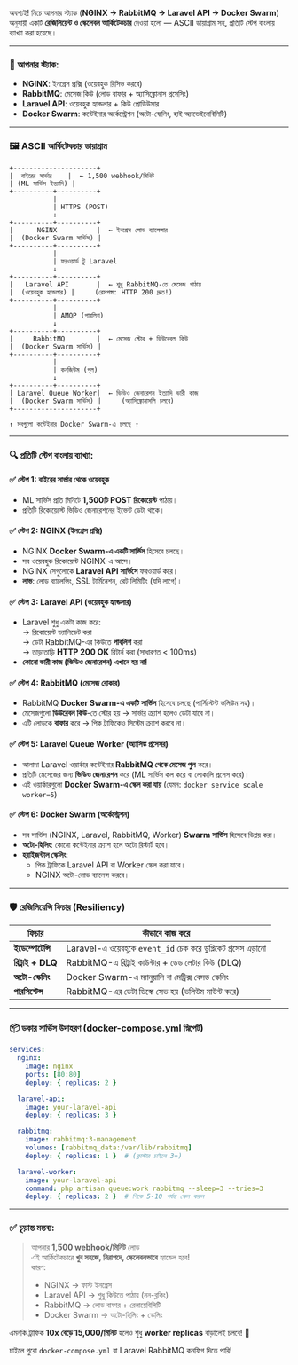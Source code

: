 অবশ্যই! নিচে আপনার স্ট্যাক (**NGINX → RabbitMQ → Laravel API → Docker Swarm**) অনুযায়ী একটি **রেজিলিয়েন্ট ও স্কেলেবল আর্কিটেকচার** দেওয়া হলো — ASCII ডায়াগ্রাম সহ, প্রতিটি স্টেপ বাংলায় ব্যাখ্যা করা হয়েছে।

---

### 🧱 আপনার স্ট্যাক:
- **NGINX**: ইনগ্রেস প্রক্সি (ওয়েবহুক রিসিভ করবে)  
- **RabbitMQ**: মেসেজ কিউ (লোড বাফার + অ্যাসিঙ্ক্রোনাস প্রসেসিং)  
- **Laravel API**: ওয়েবহুক হ্যান্ডলার + কিউ প্রোডিউসার  
- **Docker Swarm**: কন্টেইনার অর্কেস্ট্রেশন (অটো-স্কেলিং, হাই অ্যাভেইলেবিলিটি)

---

### 🖼️ ASCII আর্কিটেকচার ডায়াগ্রাম

```
+---------------------+
|  বাইরের সার্ভার    |  ← 1,500 webhook/মিনিট
| (ML সার্ভিস ইত্যাদি) |
+----------+----------+
           |
           | HTTPS (POST)
           ↓
+----------+----------+
|      NGINX          |  ← ইনগ্রেস লোড ব্যালেন্সার
|  (Docker Swarm সার্ভিস) |
+----------+----------+
           |
           | ফরওয়ার্ড টু Laravel
           ↓
+----------+----------+
|   Laravel API       |  ← শুধু RabbitMQ-তে মেসেজ পাঠায়
|  (ওয়েবহুক হ্যান্ডলার) |     (রেসপন্স: HTTP 200 দ্রুত!)
+----------+----------+
           |
           | AMQP (পাবলিশ)
           ↓
+----------+----------+
|     RabbitMQ        |  ← মেসেজ স্টোর + ডিউরেবল কিউ
|  (Docker Swarm সার্ভিস) |
+----------+----------+
           |
           | কনজিউম (পুল)
           ↓
+----------+----------+
| Laravel Queue Worker|  ← ভিডিও জেনারেশন ইত্যাদি ভারী কাজ
|  (Docker Swarm সার্ভিস) |     (অ্যাসিঙ্ক্রোনাসলি চলবে)
+---------------------+

↑ সবগুলো কন্টেইনার Docker Swarm-এ চলছে ↑
```

---

### 🔍 প্রতিটি স্টেপ বাংলায় ব্যাখ্যা:

#### ✅ **স্টেপ 1: বাইরের সার্ভার থেকে ওয়েবহুক**
- ML সার্ভিস প্রতি মিনিটে **1,500টি POST রিকোয়েস্ট** পাঠায়।
- প্রতিটি রিকোয়েস্টে ভিডিও জেনারেশনের ইভেন্ট ডেটা থাকে।

#### ✅ **স্টেপ 2: NGINX (ইনগ্রেস প্রক্সি)**
- NGINX **Docker Swarm-এ একটি সার্ভিস** হিসেবে চলছে।
- সব ওয়েবহুক রিকোয়েস্ট NGINX-এ আসে।
- NGINX সেগুলোকে **Laravel API সার্ভিসে** ফরওয়ার্ড করে।
- **লাভ**: লোড ব্যালেন্সিং, SSL টার্মিনেশন, রেট লিমিটিং (যদি লাগে)।

#### ✅ **স্টেপ 3: Laravel API (ওয়েবহুক হ্যান্ডলার)**
- Laravel শুধু একটা কাজ করে:  
  → রিকোয়েস্ট ভ্যালিডেট করা  
  → ডেটা RabbitMQ-এর কিউতে **পাবলিশ** করা  
  → তাড়াতাড়ি **HTTP 200 OK** রিটার্ন করা (সাধারণত < 100ms)
- **কোনো ভারী কাজ (ভিডিও জেনারেশন) এখানে হয় না!**

#### ✅ **স্টেপ 4: RabbitMQ (মেসেজ ব্রোকার)**
- RabbitMQ **Docker Swarm-এ একটি সার্ভিস** হিসেবে চলছে (পার্সিস্টেন্ট ভলিউম সহ)।
- মেসেজগুলো **ডিউরেবল কিউ**-তে স্টোর হয় → সার্ভার ক্র্যাশ হলেও ডেটা যাবে না।
- এটি লোডকে **বাফার** করে → পিক ট্রাফিকেও সিস্টেম ক্র্যাশ করবে না।

#### ✅ **স্টেপ 5: Laravel Queue Worker (অ্যাসিঙ্ক প্রসেসর)**
- আলাদা Laravel ওয়ার্কার কন্টেইনার **RabbitMQ থেকে মেসেজ পুল** করে।
- প্রতিটি মেসেজের জন্য **ভিডিও জেনারেশন** করে (ML সার্ভিস কল করে বা লোকালি প্রসেস করে)।
- এই ওয়ার্কারগুলো **Docker Swarm-এ স্কেল করা যায়** (যেমন: `docker service scale worker=5`)

#### ✅ **স্টেপ 6: Docker Swarm (অর্কেস্ট্রেশন)**
- সব সার্ভিস (NGINX, Laravel, RabbitMQ, Worker) **Swarm সার্ভিস** হিসেবে ডিপ্লয় করা।
- **অটো-হিলিং**: কোনো কন্টেইনার ক্র্যাশ হলে অটো রিস্টার্ট হবে।
- **হরাইজন্টাল স্কেলিং**:  
  - পিক ট্রাফিকে Laravel API বা Worker স্কেল করা যাবে।
  - NGINX অটো-লোড ব্যালেন্স করবে।

---

### 🛡️ রেজিলিয়েন্সি ফিচার (Resiliency)

| ফিচার | কীভাবে কাজ করে |
|-------|----------------|
| **ইডেম্পোটেন্সি** | Laravel-এ ওয়েবহুকে `event_id` চেক করে ডুপ্লিকেট প্রসেস এড়ানো |
| **রিট্রাই + DLQ** | RabbitMQ-এ রিট্রাই কাউন্টার + ডেড লেটার কিউ (DLQ) |
| **অটো-স্কেলিং** | Docker Swarm-এ ম্যানুয়ালি বা মেট্রিক্স বেসড স্কেলিং |
| **পারসিস্টেন্স** | RabbitMQ-এর ডেটা ডিস্কে সেভ হয় (ভলিউম মাউন্ট করে) |

---

### 📦 ডকার সার্ভিস উদাহরণ (docker-compose.yml স্নিপেট)

```yaml
services:
  nginx:
    image: nginx
    ports: [80:80]
    deploy: { replicas: 2 }

  laravel-api:
    image: your-laravel-api
    deploy: { replicas: 3 }

  rabbitmq:
    image: rabbitmq:3-management
    volumes: [rabbitmq_data:/var/lib/rabbitmq]
    deploy: { replicas: 1 }  # (ক্লাস্টার চাইলে 3+)

  laravel-worker:
    image: your-laravel-api
    command: php artisan queue:work rabbitmq --sleep=3 --tries=3
    deploy: { replicas: 2 }  # পিকে 5-10 পর্যন্ত স্কেল করুন
```

---

### ✅ চূড়ান্ত মন্তব্য:

> আপনার **1,500 webhook/মিনিট** লোড  
> এই আর্কিটেকচারে **খুব সহজে, নিরাপদে, স্কেলেবলভাবে** হ্যান্ডেল হবে!  
> কারণ:  
> - NGINX → ফাস্ট ইনগ্রেস  
> - Laravel API → শুধু কিউতে পাঠায় (নন-ব্লকিং)  
> - RabbitMQ → লোড বাফার + রেলায়েবিলিটি  
> - Docker Swarm → অটো-হিলিং + স্কেলিং  

এমনকি ট্রাফিক **10x বেড়ে 15,000/মিনিট** হলেও শুধু **worker replicas** বাড়ালেই চলবে! 🚀

চাইলে পুরো `docker-compose.yml` বা Laravel RabbitMQ কনফিগ দিতে পারি!

